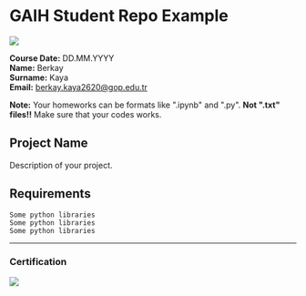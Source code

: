 # GAIH Student Repo Example
![](img/newlogo.png)

**Course Date:** DD.MM.YYYY  
**Name:** Berkay  
**Surname:** Kaya  
**Email:** berkay.kaya2620@gop.edu.tr  

**Note:** Your homeworks can be formats like ".ipynb" and ".py". **Not ".txt" files!!** Make sure that your codes works.  

## Project Name
Description of your project.

## Requirements
```
Some python libraries
Some python libraries
Some python libraries
```
---

### Certification
![](img/TopLearnerCertificate.png)

